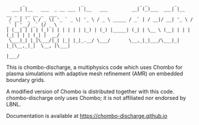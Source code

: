 <!-- language: lang-none -->
          _                     _                     _ _          _                          
      ___| |__   ___  _ __ ___ | |__   ___         __| (_)___  ___| |__   __ _ _ __ __ _  ___ 
     / __| '_ \ / _ \| '_ ` _ \| '_ \ / _ \ _____ / _` | / __|/ __| '_ \ / _` | '__/ _` |/ _ \
    | (__| | | | (_) | | | | | | |_) | (_) |_____| (_| | \__ \ (__| | | | (_| | | | (_| |  __/
     \___|_| |_|\___/|_| |_| |_|_.__/ \___/       \__,_|_|___/\___|_| |_|\__,_|_|  \__, |\___|
                                                                                 |___/      

This is chombo-discharge, a multiphysics code which uses Chombo for plasma
simulations with adaptive mesh refinement (AMR) on embedded boundary grids. 

A modified version of Chombo is distributed together with this code.
chombo-discharge only uses Chombo; it is not affiliated nor endorsed by LBNL. 

Documentation is available at https://chombo-discharge.github.io